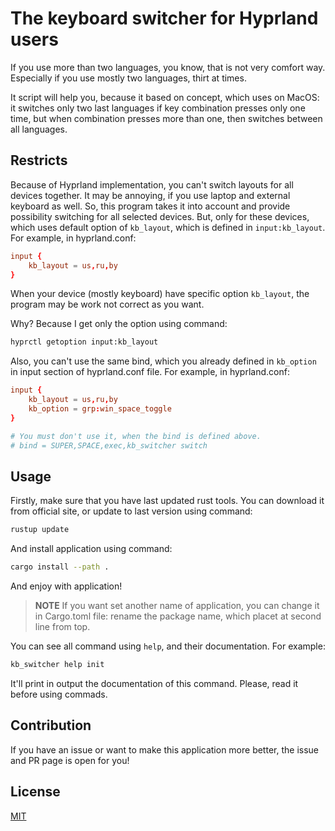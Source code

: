 # The keyboard switcher for Hyprland users

If you use more than two languages, you know, that is not very comfort way. Especially if you use mostly two languages, thirt at times.

It script will help you, because it based on concept, which uses on MacOS: it switches only two last languages if key combination presses only one time, but when combination presses more than one, then switches between all languages.

## Restricts

Because of Hyprland implementation, you can't switch layouts for all devices together. It may be annoying, if you use laptop and external keyboard as well. So, this program takes it into account and provide possibility switching for all selected devices. But, only for these devices, which uses default option of `kb_layout`, which is defined in `input:kb_layout`. For example, in hyprland.conf:

```conf
input {
    kb_layout = us,ru,by
}
```

When your device (mostly keyboard) have specific option `kb_layout`, the program may be work not correct as you want.

Why? Because I get only the option using command:

```bash
hyprctl getoption input:kb_layout
```

Also, you can't use the same bind, which you already defined in `kb_option` in input section of hyprland.conf file. For example, in hyprland.conf:

```conf
input {
    kb_layout = us,ru,by
    kb_option = grp:win_space_toggle
}

# You must don't use it, when the bind is defined above.
# bind = SUPER,SPACE,exec,kb_switcher switch
```

## Usage

Firstly, make sure that you have last updated rust tools. You can download it from official site, or update to last version using command:

```bash
rustup update
```

And install application using command:

```bash
cargo install --path .
```

And enjoy with application!

> __NOTE__
> If you want set another name of application, you can change it in Cargo.toml file: rename the package name, which placet at second line from top.

You can see all command using `help`, and their documentation. For example:

```bash
kb_switcher help init
```

It'll print in output the documentation of this command. Please, read it before using commads.

## Contribution

If you have an issue or want to make this application more better, the issue and PR page is open for you!

## License

[MIT](/LICENSE)
